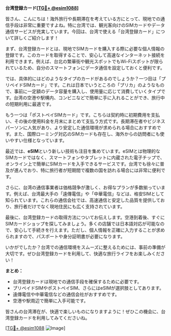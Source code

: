 **台湾登録カード[[TG💪+ @esim1088](https://t.me/s/esim1088)]**

皆さん、こんにちは！海外旅行や長期滞在を考えている方にとって、現地での通信手段は非常に重要ですよね。特に台湾では、観光客向けのSIMカードやデータ通信サービスが充実しています。今回は、台湾で使える「台湾登録カード」について詳しくご紹介します！

まず、台湾登録カードとは、現地でSIMカードを購入する際に必要な個人情報の登録です。このカードを取得することで、安心して高速なインターネット接続を利用できます。例えば、台北の繁華街や観光スポットでもWi-Fiスポットが限られているため、自分のスマートフォンにデータ通信を設定しておくと便利です。

では、具体的にはどのようなタイプのカードがあるのでしょうか？一つ目は「プリペイドSIMカード」です。これは日本でいうところの「プリカ」のようなもので、事前に一定額のデータ容量を購入し、使用量に応じて消費していくタイプです。台湾の空港や駅構内、コンビニなどで簡単に手に入れることができ、旅行中の短期利用に最適です。

もう一つは「ポストペイSIMカード」です。こちらは契約時に初期費用を支払い、その後の使用料金を月末にまとめて支払う方式です。長期滞在者やビジネスパーソンに人気があり、より安定した通信環境が求められる場合におすすめです。また、国際ローミング対応のSIMカードも存在し、海外からの訪問者にも使いやすい仕様となっています。

最近では、**eSIM**という新しい技術も注目を集めています。eSIMとは物理的なSIMカードではなく、スマートフォンやタブレットに内蔵された電子チップで、オンライン上で簡単にSIMカードを入手できるサービスです。台湾でも徐々に普及が進んでおり、特に旅行者が短期間で複数の国を訪れる場合には非常に便利です。

さらに、台湾の通信事業者は価格競争が激しく、お得なプランが多数揃っています。例えば、台湾最大手の「遠傳電信」や「中華電信」などは、格安SIMとして知られています。これらの通信会社では、高速通信と安定した品質を提供しており、旅行者だけでなく現地住民にも広く支持されています。

最後に、台湾登録カードの取得方法についてお伝えします。空港到着後、すぐにSIMカードショップを探してみましょう。多くの店舗では日本語対応が可能なので、安心して手続きを行えます。ただし、個人情報を正確に入力することが求められますので、パスポートや身分証明書が必要になります。

いかがでしたか？台湾での通信環境をスムーズに整えるためには、事前の準備が大切です。ぜひ台湾登録カードを利用して、快適な旅行ライフをお楽しみください！

**まとめ：**
- 台湾登録カードは現地での通信手段を確保するために必要です。
- プリペイドSIMやポストペイSIM、さらにはeSIMが選択肢としてあります。
- 遠傳電信や中華電信などの通信会社がおすすめです。
- 空港や駅周辺で簡単に入手可能です。

皆さんの台湾滞在が、快適で楽しいものになりますように！ぜひこの機会に、台湾登録カードを利用してみてくださいね。

[[TG💪+ @esim1088](https://t.me/s/esim1088) ![Image](https://i.postimg.cc/Y0z9fWf4/image.png)]